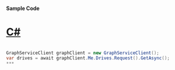 #### Sample Code
# [C#](#tab/c-sharp)

```C#

GraphServiceClient graphClient = new GraphServiceClient();
var drives = await graphClient.Me.Drives.Request().GetAsync();
*** 

```